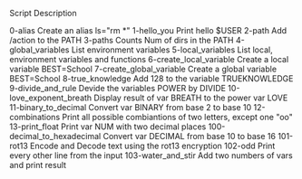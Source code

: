 Script				Description

0-alias				Create an alias ls="rm *"
1-hello_you			Print hello $USER
2-path				Add /action to the PATH
3-paths				Counts Num of dirs in the PATH
4-global_variables		List environment variables
5-local_variables		List local, environment variables and functions
6-create_local_variable		Create a local variable BEST=School
7-create_global_variable	Create a global variable BEST=School
8-true_knowledge		Add 128 to the variable TRUEKNOWLEDGE
9-divide_and_rule		Devide the variables POWER by DIVIDE
10-love_exponent_breath		Display result of var BREATH to the power var LOVE
11-binary_to_decimal		Convert var BINARY from base 2 to base 10
12-combinations			Print all possible combiantions of two letters, except one "oo"
13-print_float			Print var NUM with two decimal places
100-decimal_to_hexadecimal	Convert var DECIMAL from base 10 to base 16
101-rot13			Encode and Decode text using the rot13 encryption
102-odd				Print every other line from the input
103-water_and_stir		Add two numbers of vars and print result
